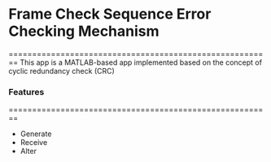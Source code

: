 # Frame Check Sequence Error Checking Mechanism
========================================================
This app is a MATLAB-based app implemented based on the concept of cyclic redundancy check (CRC)

### Features
========================================================
* Generate
* Receive
* Alter
